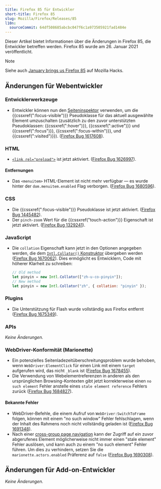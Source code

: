```yaml
---
title: Firefox 85 für Entwickler
short-title: Firefox 85
slug: Mozilla/Firefox/Releases/85
l10n:
  sourceCommit: 64df508685abcbc047f6c1a973505921fad1484e
---
```


Dieser Artikel bietet Informationen über die Änderungen in Firefox 85, die Entwickler betreffen werden. Firefox 85 wurde am 26. Januar 2021 veröffentlicht.

> [!NOTE]
> Siehe auch [January brings us Firefox 85](https://hacks.mozilla.org/2021/01/january-brings-us-firefox-85/) auf Mozilla Hacks.

## Änderungen für Webentwickler

### Entwicklerwerkzeuge

- Entwickler können nun den [Seiteninspektor](https://firefox-source-docs.mozilla.org/devtools-user/page_inspector/how_to/examine_and_edit_css/index.html#viewing-common-pseudo-classes) verwenden, um die {{cssxref(":focus-visible")}} Pseudoklasse für das aktuell ausgewählte Element umzuschalten (zusätzlich zu den zuvor unterstützten Pseudoklassen: {{cssxref(":hover")}}, {{cssxref(":active")}} und {{cssxref(":focus")}}, {{cssxref(":focus-within")}}, und {{cssxref(":visited")}}). ([Firefox Bug 1617608](https://bugzil.la/1617608)).

### HTML

- [`<link rel="preload">`](/de/docs/Web/HTML/Reference/Attributes/rel/preload) ist jetzt aktiviert. ([Firefox Bug 1626997](https://bugzil.la/1626997)).

#### Entfernungen

- Das `<menuitem>` HTML-Element ist nicht mehr verfügbar — es wurde hinter der `dom.menuitem.enabled` Flag verborgen. ([Firefox Bug 1680596](https://bugzil.la/1680596)).

### CSS

- Die {{cssxref(":focus-visible")}} Pseudoklasse ist jetzt aktiviert. ([Firefox Bug 1445482](https://bugzil.la/1445482)).
- Der `pinch-zoom` Wert für die {{cssxref("touch-action")}} Eigenschaft ist jetzt aktiviert. ([Firefox Bug 1329241](https://bugzil.la/1329241)).

### JavaScript

- Die `collation` Eigenschaft kann jetzt in den Optionen angegeben werden, die dem [`Intl.Collator()` Konstruktor](/de/docs/Web/JavaScript/Reference/Global_Objects/Intl/Collator/Collator) übergeben werden ([Firefox Bug 1670062](https://bugzil.la/1670062)). Dies ermöglicht es Entwicklern, Code mit höherer Klarheit zu schreiben:

  ```js
  // Old method
  let pinyin = new Intl.Collator(["zh-u-co-pinyin"]);
  // New method
  let pinyin = new Intl.Collator("zh", { collation: "pinyin" });
  ```

### Plugins

- Die Unterstützung für Flash wurde vollständig aus Firefox entfernt ([Firefox Bug 1675349](https://bugzil.la/1675349)).

### APIs

_Keine Änderungen._

### WebDriver-Konformität (Marionette)

- Ein potenzielles Seitenladezeitüberschreitungsproblem wurde behoben, wenn `WebDriver:ElementClick` für einen Link mit einem `target` aufgerufen wird, das nicht `_blank` ist ([Firefox Bug 1678455](https://bugzil.la/1678455)).
- Die Verwendung von Webelementreferenzen in anderen als den ursprünglichen Browsing-Kontexten gibt jetzt korrekterweise einen `no such element` Fehler anstelle eines `stale element reference` Fehlers zurück ([Firefox Bug 1684827](https://bugzil.la/1684827)).

#### Bekannte Fehler

- WebDriver-Befehle, die einem Aufruf von `WebDriver:SwitchToFrame` folgen, können mit einem "no such window" Fehler fehlschlagen, wenn der Inhalt des Rahmens noch nicht vollständig geladen ist ([Firefox Bug 1691348](https://bugzil.la/1691348)).
- Nach einer [cross-group page navigation](https://firefox-source-docs.mozilla.org/dom/navigation/nav_replace.html#cross-group-navigations) kann der Zugriff auf ein zuvor abgerufenes Element möglicherweise nicht immer einen "stale element" Fehler auslösen, und kann auch zu einem "no such element" Fehler führen. Um dies zu verhindern, setzen Sie die `marionette.actors.enabled` Präferenz auf `false` ([Firefox Bug 1690308](https://bugzil.la/1690308)).

## Änderungen für Add-on-Entwickler

_Keine Änderungen._
